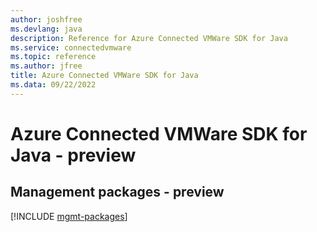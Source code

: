 ```yaml
---
author: joshfree
ms.devlang: java
description: Reference for Azure Connected VMWare SDK for Java
ms.service: connectedvmware
ms.topic: reference
ms.author: jfree
title: Azure Connected VMWare SDK for Java
ms.data: 09/22/2022
---
```

# Azure Connected VMWare SDK for Java - preview

## Management packages - preview
[!INCLUDE [mgmt-packages](connected-vmware-mgmt-index.md)]